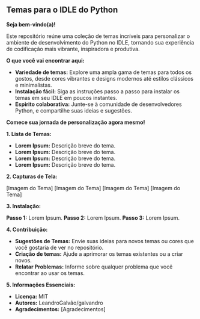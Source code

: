 ## Temas para o IDLE do Python 

**Seja bem-vindo(a)!** 

Este repositório reúne uma coleção de temas incríveis para personalizar o ambiente de desenvolvimento do Python no IDLE, tornando sua experiência de codificação mais vibrante, inspiradora e produtiva. 

**O que você vai encontrar aqui:**

* **Variedade de temas:** Explore uma ampla gama de temas para todos os gostos, desde cores vibrantes e designs modernos até estilos clássicos e minimalistas.
* **Instalação fácil:** Siga as instruções passo a passo para instalar os temas em seu IDLE em poucos instantes.
* **Espirito colaborativa:** Junte-se à comunidade de desenvolvedores Python, e compartilhe suas ideias e sugestões.

**Comece sua jornada de personalização agora mesmo!** 

**1. Lista de Temas:**

* **Lorem Ipsum:** Descrição breve do tema.
* **Lorem Ipsum:** Descrição breve do tema.
* **Lorem Ipsum:** Descrição breve do tema.
* **Lorem Ipsum:** Descrição breve do tema.

**2. Capturas de Tela:**

[Imagem do Tema]
[Imagem do Tema]
[Imagem do Tema]
[Imagem do Tema]

**3. Instalação:**

**Passo 1:** Lorem Ipsum.
**Passo 2:** Lorem Ipsum.
**Passo 3:** Lorem Ipsum.

**4. Contribuição:**

* **Sugestões de Temas:** Envie suas ideias para novos temas ou cores que você gostaria de ver no repositório.
* **Criação de temas:** Ajude a aprimorar os temas existentes ou a criar novos.
* **Relatar Problemas:** Informe sobre qualquer problema que você encontrar ao usar os temas.

**5. Informações Essenciais:**

* **Licença:** MIT
* **Autores:** LeandroGalvão/galvandro
* **Agradecimentos:** [Agradecimentos]
